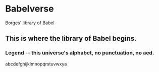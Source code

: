 # Babelverse
Borges' library of Babel


## This is where the library of Babel begins.

### Legend -- this universe's alphabet, no punctuation, no aed.
abcdefghijklmnopqrstuvwxya
